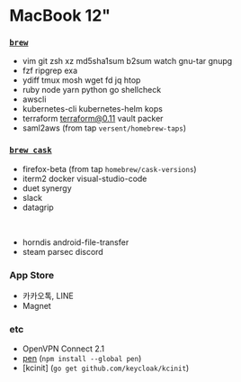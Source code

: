 MacBook 12"
========

### [`brew`]
- vim git zsh xz md5sha1sum b2sum watch gnu-tar gnupg
- fzf ripgrep exa
- ydiff tmux mosh wget fd jq htop
- ruby node yarn python go shellcheck
- awscli
- kubernetes-cli kubernetes-helm kops
- terraform terraform@0.11 vault packer
- saml2aws (from tap `versent/homebrew-taps`)

### [`brew cask`]
- firefox-beta (from tap `homebrew/cask-versions`)
- iterm2 docker visual-studio-code
- duet synergy
- slack
- datagrip

&nbsp;

- horndis android-file-transfer
- steam parsec discord

### App Store
- 카카오톡, LINE
- Magnet

### etc
- OpenVPN Connect 2.1
- [pen] (`npm install --global pen`)
- [kcinit] (`go get github.com/keycloak/kcinit`)

[`brew`]: http://brew.sh
[`brew cask`]: https://caskroom.github.io/
[pen]: https://github.com/utatti/pen
